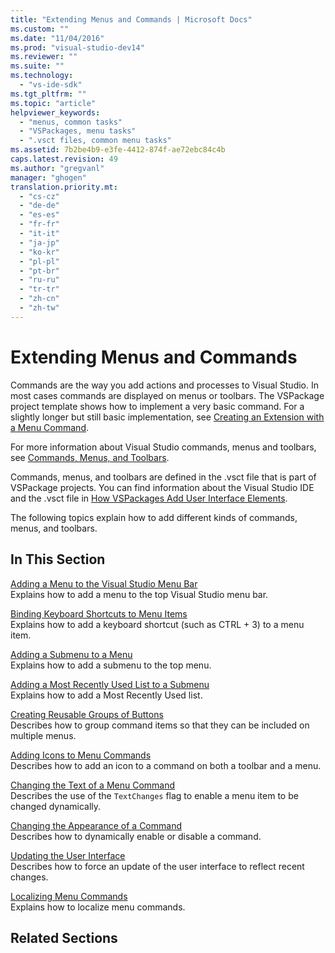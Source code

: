 ```yaml
---
title: "Extending Menus and Commands | Microsoft Docs"
ms.custom: ""
ms.date: "11/04/2016"
ms.prod: "visual-studio-dev14"
ms.reviewer: ""
ms.suite: ""
ms.technology: 
  - "vs-ide-sdk"
ms.tgt_pltfrm: ""
ms.topic: "article"
helpviewer_keywords: 
  - "menus, common tasks"
  - "VSPackages, menu tasks"
  - ".vsct files, common menu tasks"
ms.assetid: 7b2be4b9-e3fe-4412-874f-ae72ebc84c4b
caps.latest.revision: 49
ms.author: "gregvanl"
manager: "ghogen"
translation.priority.mt: 
  - "cs-cz"
  - "de-de"
  - "es-es"
  - "fr-fr"
  - "it-it"
  - "ja-jp"
  - "ko-kr"
  - "pl-pl"
  - "pt-br"
  - "ru-ru"
  - "tr-tr"
  - "zh-cn"
  - "zh-tw"
---
```

# Extending Menus and Commands
Commands are the way you add actions and processes to Visual Studio. In most cases commands are displayed on menus or toolbars. The VSPackage project template shows how to implement a very basic command. For a slightly longer but still basic implementation, see [Creating an Extension with a Menu Command](../extensibility/creating-an-extension-with-a-menu-command.md).  
  
 For more information about Visual Studio commands, menus and toolbars, see [Commands, Menus, and Toolbars](../extensibility/internals/commands-menus-and-toolbars.md).  
  
 Commands, menus, and toolbars are defined in the .vsct file that is part of VSPackage projects. You can find information about the Visual Studio IDE and the .vsct file in [How VSPackages Add User Interface Elements](../extensibility/internals/how-vspackages-add-user-interface-elements.md).  
  
 The following topics explain how to add different kinds of commands, menus, and toolbars.  
  
## In This Section  
 [Adding a Menu to the Visual Studio Menu Bar](../extensibility/adding-a-menu-to-the-visual-studio-menu-bar.md)  
 Explains how to add a menu to the top Visual Studio menu bar.  
  
 [Binding Keyboard Shortcuts to Menu Items](../extensibility/binding-keyboard-shortcuts-to-menu-items.md)  
 Explains how to add a keyboard shortcut (such as CTRL + 3) to a menu item.  
  
 [Adding a Submenu to a Menu](../extensibility/adding-a-submenu-to-a-menu.md)  
 Explains how to add a submenu to the top menu.  
  
 [Adding a Most Recently Used List to a Submenu](../extensibility/adding-a-most-recently-used-list-to-a-submenu.md)  
 Explains how to add a Most Recently Used list.  
  
 [Creating Reusable Groups of Buttons](../extensibility/creating-reusable-groups-of-buttons.md)  
 Describes how to group command items so that they can be included on multiple menus.  
  
 [Adding Icons to Menu Commands](../extensibility/adding-icons-to-menu-commands.md)  
 Describes how to add an icon to a command on both a toolbar and a menu.  
  
 [Changing the Text of a Menu Command](../extensibility/changing-the-text-of-a-menu-command.md)  
 Describes the use of the `TextChanges` flag to enable a menu item to be changed dynamically.  
  
 [Changing the Appearance of a Command](../extensibility/changing-the-appearance-of-a-command.md)  
 Describes how to dynamically enable or disable a command.  
  
 [Updating the User Interface](../extensibility/updating-the-user-interface.md)  
 Describes how to force an update of the user interface to reflect recent changes.  
  
 [Localizing Menu Commands](../extensibility/localizing-menu-commands.md)  
 Explains how to localize menu commands.  
  
## Related Sections